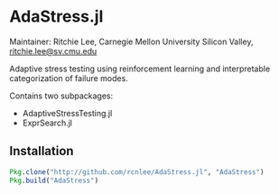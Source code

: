 # AdaStress.jl

Maintainer: Ritchie Lee, Carnegie Mellon University Silicon Valley, ritchie.lee@sv.cmu.edu

Adaptive stress testing using reinforcement learning and interpretable categorization of failure modes.

Contains two subpackages:
* AdaptiveStressTesting.jl
* ExprSearch.jl

## Installation

```julia
Pkg.clone("http://github.com/rcnlee/AdaStress.jl", "AdaStress")
Pkg.build("AdaStress")
```
